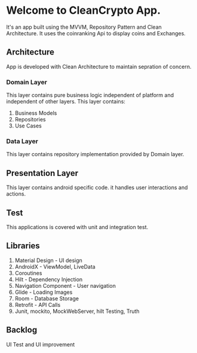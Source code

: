 # Welcome to CleanCrypto App.

It's an app built using the MVVM, Repository Pattern and Clean Architecture. It uses the coinranking Api to display coins and Exchanges.


## Architecture
App is developed with Clean Architecture to maintain sepration of concern.

### Domain Layer

This layer contains pure business logic independent of platform and independent of other layers. This layer contains:

  1.  Business Models
  2.  Repositories
  3.  Use Cases

### Data Layer

This layer contains repository implementation provided by Domain layer. 

## Presentation Layer
This layer contains android specific code. it handles user interactions and actions.


## Test
This applications is covered with unit and integration test. 



## Libraries
  1.  Material Design - UI design
  2.  AndroidX - ViewModel, LiveData
  3.  Coroutines
  4.  Hilt -  Dependency Injection
  5.  Navigation Component - User navigation
  6.  Glide - Loading Images
  7.  Room - Database Storage
  8.  Retrofit - API Calls
  9.  Junit, mockito, MockWebServer, hilt Testing, Truth 


## Backlog

UI Test and UI improvement

